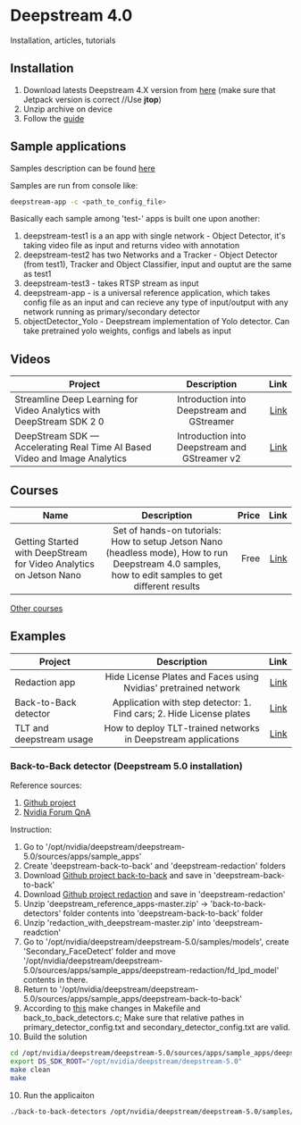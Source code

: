 # Deepstream 4.0 
Installation, articles, tutorials

## Installation

1. Download latests Deepstream 4.X version from [here](https://developer.nvidia.com/embedded/deepstream-on-jetson-downloads-archived) (make sure that Jetpack version is correct //Use **jtop**)
2. Unzip archive on device
3. Follow the [guide](https://docs.nvidia.com/metropolis/deepstream/4.0/dev-guide/index.html)

## Sample applications

Samples description can be found [here](https://docs.nvidia.com/metropolis/deepstream/4.0/dev-guide/index.html#page/DeepStream_Development_Guide%2Fdeepstream_quick_start.html%23wwpID0E0GB0HA)

Samples are run from console like:

```sh
deepstream-app -c <path_to_config_file>
```

Basically each sample among 'test-' apps is built one upon another:<br>
1. deepstream-test1 is a an app with single network - Object Detector, it's taking video file as input and returns video with annotation
2. deepstream-test2 has two Networks and a Tracker - Object Detector (from test1), Tracker and Object Classifier, input and ouptut are the same as test1
3. deepstream-test3 - takes RTSP stream as input
4. deepstream-app - is a universal reference application, which takes config file as an input and can recieve any type of input/output with any network running as primary/secondary detector
5. objectDetector_Yolo - Deepstream implementation of Yolo detector. Can take pretrained yolo weights, configs and labels as input

## Videos

| Project        | Description           | Link  |
| ------------- |:-------------:| -----:|
| Streamline Deep Learning for Video Analytics with DeepStream SDK 2 0      | Introduction into Deepstream and GStreamer  | [Link](https://www.youtube.com/watch?v=H2blB7MGnx4) |
| DeepStream SDK — Accelerating Real Time AI Based Video and Image Analytics      | Introduction into Deepstream and GStreamer v2 | [Link](https://www.youtube.com/watch?v=ANAljY680mE) |

## Courses

| Name        | Description | Price          | Link  |
| ------------- |:-------------:| -----:| -----:|
| Getting Started with DeepStream for Video Analytics on Jetson Nano      | Set of hands-on tutorials: How to setup Jetson Nano (headless mode), How to run Deepstream 4.0 samples, how to edit samples to get different results | Free | [Link](https://courses.nvidia.com/courses/course-v1:DLI+C-IV-02+V1/about) |

[Other courses](https://www.nvidia.com/en-us/deep-learning-ai/education/)

## Examples

| Project        | Description           | Link  |
| ------------- |:-------------:| -----:|
| Redaction app      | Hide License Plates and Faces using Nvidias' pretrained network  | [Link](https://github.com/NVIDIA-AI-IOT/redaction_with_deepstream) |
| Back-to-Back detector      | Application with step detector: 1. Find cars; 2. Hide License plates      |   [Link](https://github.com/NVIDIA-AI-IOT/deepstream_reference_apps/tree/master/back-to-back-detectors) |
| TLT and deepstream usage      | How to deploy TLT-trained networks in Deepstream applications      |   [Link](https://github.com/NVIDIA-AI-IOT/deepstream_4.x_apps) |

### Back-to-Back detector (Deepstream 5.0 installation)

Reference sources:
1. [Github project](https://github.com/NVIDIA-AI-IOT/deepstream_reference_apps/tree/master/back-to-back-detectors)
2. [Nvidia Forum QnA](https://forums.developer.nvidia.com/t/back-to-back-detector-with-deepstream-5-0/123381)

Instruction:
1. Go to '/opt/nvidia/deepstream/deepstream-5.0/sources/apps/sample_apps'
2. Create 'deepstream-back-to-back' and 'deepstream-redaction' folders
3. Download [Github project back-to-back](https://github.com/NVIDIA-AI-IOT/deepstream_reference_apps) and save in 'deepstream-back-to-back'
3. Download [Github project redaction](https://github.com/NVIDIA-AI-IOT/redaction_with_deepstream) and save in 'deepstream-redaction'
4. Unzip 'deepstream_reference_apps-master.zip' -> 'back-to-back-detectors' folder contents into 'deepstream-back-to-back' folder
5. Unzip 'redaction_with_deepstream-master.zip' into 'deepstream-readction'
6. Go to '/opt/nvidia/deepstream/deepstream-5.0/samples/models', create 'Secondary_FaceDetect' folder and move '/opt/nvidia/deepstream/deepstream-5.0/sources/apps/sample_apps/deepstream-redaction/fd_lpd_model' contents in there.
7. Return to '/opt/nvidia/deepstream/deepstream-5.0/sources/apps/sample_apps/deepstream-back-to-back'
8. According to [this](https://forums.developer.nvidia.com/t/back-to-back-detector-with-deepstream-5-0/123381/3) make changes in Makefile and back_to_back_detectors.c; Make sure that relative pathes in primary_detector_config.txt and secondary_detector_config.txt are valid.
9. Build the solution

```sh
cd /opt/nvidia/deepstream/deepstream-5.0/sources/apps/sample_apps/deepstream-back-to-back
export DS_SDK_ROOT="/opt/nvidia/deepstream/deepstream-5.0"
make clean
make
```

10. Run the applicaiton

```sh
./back-to-back-detectors /opt/nvidia/deepstream/deepstream-5.0/samples/streams/sample_720p.h264
```

